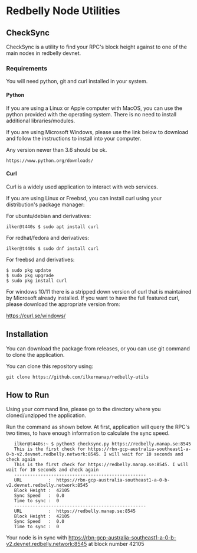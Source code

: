 # Redbelly Node Utilities

## CheckSync

CheckSync is a utility to find your RPC's block height against to one of the main nodes in redbelly devnet.

### Requirements

You will need python, git and curl installed in your system. 

#### Python

If you are using a Linux or Apple computer with MacOS, you can use the python provided with the operating system.
There is no need to install additional libraries/modules.

If you are using Microsoft Windows, please use the link below to download and follow the instructions to install into your computer.

Any version newer than 3.6 should be ok.

    https://www.python.org/downloads/

#### Curl

Curl is a widely used application to interact with web services.

If you are using Linux or Freebsd, you can install curl using your distribution's package manager:

For ubuntu/debian and derivatives:

    ilker@t440s $ sudo apt install curl

For redhat/fedora and derivatives:

    ilker@t440s $ sudo dnf install curl
   
For freebsd and derivatives:

    $ sudo pkg update
    $ sudo pkg upgrade
    $ sudo pkg install curl
    
For windows 10/11 there is a stripped down version of curl that is maintained by
Microsoft already installed. If you want to have the full featured curl, please
download the appropriate version from:

   https://curl.se/windows/


## Installation

You can download the package from releases, or you can use git command to clone the application. 

You can clone this repository using:

    git clone https://github.com/ilkermanap/redbelly-utils


## How to Run

Using your command line, please go to the directory where you cloned/unzipped the application.

Run the command as shown below. At first, application will query the RPC's two times, to have enough information to calculate the sync speed.
```
   ilker@t440s:~ $ python3 checksync.py https://redbelly.manap.se:8545
   This is the first check for https://rbn-gcp-australia-southeast1-a-0-b-v2.devnet.redbelly.network:8545. I will wait for 10 seconds and check again
   This is the first check for https://redbelly.manap.se:8545. I will wait for 10 seconds and check again  
   --------------------------------------------------
   URL          :  https://rbn-gcp-australia-southeast1-a-0-b-v2.devnet.redbelly.network:8545
   Block Height :  42105
   Sync Speed   :  0.0
   Time to sync :  0
   --------------------------------------------------
   URL          :  https://redbelly.manap.se:8545
   Block Height :  42105
   Sync Speed   :  0.0
   Time to sync :  0
```

   Your node is in sync with https://rbn-gcp-australia-southeast1-a-0-b-v2.devnet.redbelly.network:8545 at block number 42105

